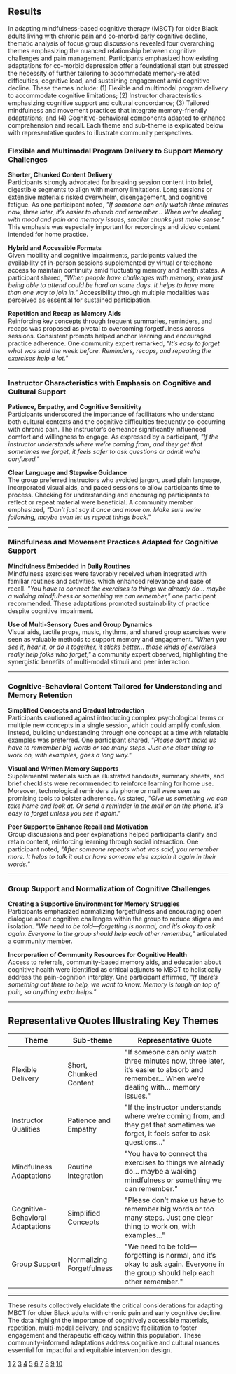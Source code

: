 ## Results

In adapting mindfulness-based cognitive therapy (MBCT) for older Black adults living with chronic pain and co-morbid early cognitive decline, thematic analysis of focus group discussions revealed four overarching themes emphasizing the nuanced relationship between cognitive challenges and pain management. Participants emphasized how existing adaptations for co-morbid depression offer a foundational start but stressed the necessity of further tailoring to accommodate memory-related difficulties, cognitive load, and sustaining engagement amid cognitive decline. These themes include: (1) Flexible and multimodal program delivery to accommodate cognitive limitations; (2) Instructor characteristics emphasizing cognitive support and cultural concordance; (3) Tailored mindfulness and movement practices that integrate memory-friendly adaptations; and (4) Cognitive-behavioral components adapted to enhance comprehension and recall. Each theme and sub-theme is explicated below with representative quotes to illustrate community perspectives.

### Flexible and Multimodal Program Delivery to Support Memory Challenges

**Shorter, Chunked Content Delivery**  
Participants strongly advocated for breaking session content into brief, digestible segments to align with memory limitations. Long sessions or extensive materials risked overwhelm, disengagement, and cognitive fatigue. As one participant noted, *"If someone can only watch three minutes now, three later, it’s easier to absorb and remember… When we’re dealing with mood and pain and memory issues, smaller chunks just make sense."* This emphasis was especially important for recordings and video content intended for home practice.

**Hybrid and Accessible Formats**  
Given mobility and cognitive impairments, participants valued the availability of in-person sessions supplemented by virtual or telephone access to maintain continuity amid fluctuating memory and health states. A participant shared, *"When people have challenges with memory, even just being able to attend could be hard on some days. It helps to have more than one way to join in."* Accessibility through multiple modalities was perceived as essential for sustained participation.

**Repetition and Recap as Memory Aids**  
Reinforcing key concepts through frequent summaries, reminders, and recaps was proposed as pivotal to overcoming forgetfulness across sessions. Consistent prompts helped anchor learning and encouraged practice adherence. One community expert remarked, *"It’s easy to forget what was said the week before. Reminders, recaps, and repeating the exercises help a lot."*

***

### Instructor Characteristics with Emphasis on Cognitive and Cultural Support

**Patience, Empathy, and Cognitive Sensitivity**  
Participants underscored the importance of facilitators who understand both cultural contexts and the cognitive difficulties frequently co-occurring with chronic pain. The instructor’s demeanor significantly influenced comfort and willingness to engage. As expressed by a participant, *"If the instructor understands where we’re coming from, and they get that sometimes we forget, it feels safer to ask questions or admit we’re confused."*  

**Clear Language and Stepwise Guidance**  
The group preferred instructors who avoided jargon, used plain language, incorporated visual aids, and paced sessions to allow participants time to process. Checking for understanding and encouraging participants to reflect or repeat material were beneficial. A community member emphasized, *"Don’t just say it once and move on. Make sure we’re following, maybe even let us repeat things back."*

***

### Mindfulness and Movement Practices Adapted for Cognitive Support

**Mindfulness Embedded in Daily Routines**  
Mindfulness exercises were favorably received when integrated with familiar routines and activities, which enhanced relevance and ease of recall. *"You have to connect the exercises to things we already do… maybe a walking mindfulness or something we can remember,"* one participant recommended. These adaptations promoted sustainability of practice despite cognitive impairment.

**Use of Multi-Sensory Cues and Group Dynamics**  
Visual aids, tactile props, music, rhythms, and shared group exercises were seen as valuable methods to support memory and engagement. *"When you see it, hear it, or do it together, it sticks better… those kinds of exercises really help folks who forget,"* a community expert observed, highlighting the synergistic benefits of multi-modal stimuli and peer interaction.

***

### Cognitive-Behavioral Content Tailored for Understanding and Memory Retention

**Simplified Concepts and Gradual Introduction**  
Participants cautioned against introducing complex psychological terms or multiple new concepts in a single session, which could amplify confusion. Instead, building understanding through one concept at a time with relatable examples was preferred. One participant shared, *"Please don’t make us have to remember big words or too many steps. Just one clear thing to work on, with examples, goes a long way."*

**Visual and Written Memory Supports**  
Supplemental materials such as illustrated handouts, summary sheets, and brief checklists were recommended to reinforce learning for home use. Moreover, technological reminders via phone or mail were seen as promising tools to bolster adherence. As stated, *"Give us something we can take home and look at. Or send a reminder in the mail or on the phone. It’s easy to forget unless you see it again."*

**Peer Support to Enhance Recall and Motivation**  
Group discussions and peer explanations helped participants clarify and retain content, reinforcing learning through social interaction. One participant noted, *"After someone repeats what was said, you remember more. It helps to talk it out or have someone else explain it again in their words."*

***

### Group Support and Normalization of Cognitive Challenges

**Creating a Supportive Environment for Memory Struggles**  
Participants emphasized normalizing forgetfulness and encouraging open dialogue about cognitive challenges within the group to reduce stigma and isolation. *"We need to be told—forgetting is normal, and it’s okay to ask again. Everyone in the group should help each other remember,"* articulated a community member.

**Incorporation of Community Resources for Cognitive Health**  
Access to referrals, community-based memory aids, and education about cognitive health were identified as critical adjuncts to MBCT to holistically address the pain-cognition interplay. One participant affirmed, *"If there’s something out there to help, we want to know. Memory is tough on top of pain, so anything extra helps."*

***

## Representative Quotes Illustrating Key Themes

| Theme                                | Sub-theme                     | Representative Quote                                                                                                                      |
|------------------------------------|-------------------------------|-------------------------------------------------------------------------------------------------------------------------------------------|
| Flexible Delivery                   | Short, Chunked Content         | "If someone can only watch three minutes now, three later, it’s easier to absorb and remember… When we’re dealing with… memory issues."    |
| Instructor Qualities               | Patience and Empathy           | "If the instructor understands where we’re coming from, and they get that sometimes we forget, it feels safer to ask questions..."         |
| Mindfulness Adaptations            | Routine Integration            | "You have to connect the exercises to things we already do… maybe a walking mindfulness or something we can remember."                    |
| Cognitive-Behavioral Adaptations   | Simplified Concepts            | "Please don’t make us have to remember big words or too many steps. Just one clear thing to work on, with examples…"                      |
| Group Support                     | Normalizing Forgetfulness      | "We need to be told—forgetting is normal, and it’s okay to ask again. Everyone in the group should help each other remember."              |

***

These results collectively elucidate the critical considerations for adapting MBCT for older Black adults with chronic pain and early cognitive decline. The data highlight the importance of cognitively accessible materials, repetition, multi-modal delivery, and sensitive facilitation to foster engagement and therapeutic efficacy within this population. These community-informed adaptations address cognitive and cultural nuances essential for impactful and equitable intervention design.

[1](https://gradcoach.com/qualitative-results-findings/)
[2](https://blog.wordvice.com/writing-the-results-section-for-a-research-paper/)
[3](https://research4you.co.za/blog/a-comprehensive-guide-to-writing-an-effective-results-chapter-for-qualitative-research)
[4](https://www.sjsu.edu/writingcenter/docs/handouts/Results%20Section%20for%20Research%20Papers.pdf)
[5](https://www.scribbr.com/dissertation/results/)
[6](https://delvetool.com/blog/guide-qualitative-research-paper-formats)
[7](https://pressbooks.rampages.us/sociology-research-methods/chapter/11-3-writing-up-qualitative-results/)
[8](https://precisionconsultingblog.com/presenting-your-qualitative-analysis-findings-tables-to-include-in-chapter-4/)
[9](https://writingcenter.utk.edu/drafting-your-qualitative-research-project/)
[10](https://www.youtube.com/watch?v=eGfwE4ZuxmQ)
